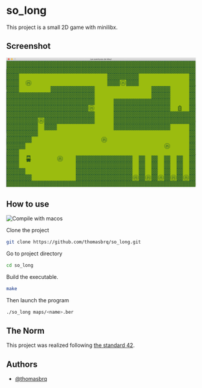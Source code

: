 # so_long
This project is a small 2D game with minilibx.

## Screenshot

![game screenshot](https://raw.githubusercontent.com/thomasbrq/so_long/master/readme_img/game.png)

## How to use
![Compile with macos](https://badgen.net/badge/build/macOS/grey?icon=apple)

Clone the project
```bash
git clone https://github.com/thomasbrq/so_long.git
```

Go to project directory
```bash
cd so_long
```

Build the executable.
```bash
make
```

Then launch the program
```bash
./so_long maps/<name>.ber
```

## The Norm
This project was realized following [the standard 42](https://raw.githubusercontent.com/42Paris/norminette-v3/master/pdf/en.norm.pdf). 

## Authors

- [@thomasbrq](https://www.github.com/thomasbrq)
